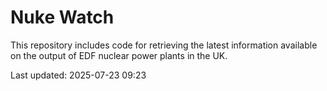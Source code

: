 # Nuke Watch

This repository includes code for retrieving the latest information available on the output of EDF nuclear power plants in the UK.

Last updated: 2025-07-23 09:23